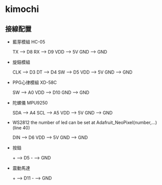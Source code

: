 # kimochi


接線配置
----------------------------------------------------

- 藍芽模組 HC-05

    TX   -->  D8 
    RX   -->  D9
    VDD  -->  5V
    GND  -->  GND


- 旋鈕模組

    CLK  -->  D3
    DT   -->  D4
    SW   -->  D5
    VDD  -->  5V
    GND  -->  GND  



- PPG心律模組 XD-58C

    SW   -->  A0
    VDD  -->  D10
    GND  -->  GND 



- 陀螺儀 MPU9250

    SDA  -->  A4
    SCL  -->  A5
    VDD  -->  5V
    GND  -->  GND 



- WS2812  the number of led can 
  be set at Adafruit_NeoPixel(number,...) (line 40)

    DIN  -->  D6
    VDD  -->  5V
    GND  -->  GND 


- 按鈕

    \+     -->  D5
    \-     -->  GND

- 震動馬達

    \+     -->  D11
    \-     -->  GND

